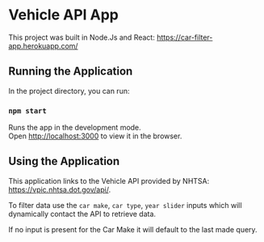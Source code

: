 # Vehicle API App

This project was built in Node.Js and React: https://car-filter-app.herokuapp.com/

## Running the Application

In the project directory, you can run:

### `npm start `

Runs the app in the development mode.\
Open [http://localhost:3000](http://localhost:3000) to view it in the browser.


## Using the Application

This application links to the Vehicle API provided by NHTSA: https://vpic.nhtsa.dot.gov/api/.

To filter data use the `car make`, `car type`, `year slider` inputs which will dynamically contact the API to retrieve data.

If no input is present for the Car Make it will default to the last made query.